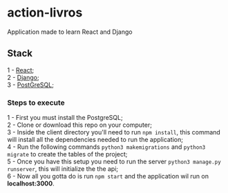 # action-livros
Application made to learn React and Django

## Stack

1 - [React](https://github.com/facebook/create-react-app);  
2 - [Django](https://www.djangoproject.com/);  
3 - [PostGreSQL](https://www.postgresql.org/);

### Steps to execute

1 - First you must install the PostgreSQL;  
2 - Clone or download this repo on your computer;  
3 - Inside the client directory you'll need to run ``` npm install ```, this command will install all the dependencies needed to run the application;  
4 - Run the following commands ``` python3 makemigrations ``` and ``` python3 migrate ``` to create the tables of the project;   
5 - Once you have this setup you need to run the server ``` python3 manage.py runserver ```, this will initialize the the api;  
6 - Now all you gotta do is run ``` npm start ``` and the application wil run on __localhost:3000__.
